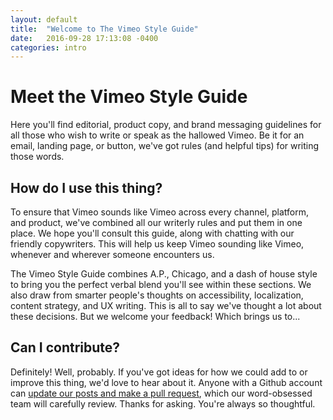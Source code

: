 ```yaml
---
layout: default
title:  "Welcome to The Vimeo Style Guide"
date:   2016-09-28 17:13:08 -0400
categories: intro
---
```

# Meet the Vimeo Style Guide

Here you'll find editorial, product copy, and brand messaging guidelines for all those who wish to write or speak as the hallowed Vimeo. Be it for an email, landing page, or button, we've got rules (and helpful tips) for writing those words. 

## How do I use this thing?

To ensure that Vimeo sounds like Vimeo across every channel, platform, and product, we've combined all our writerly rules and put them in one place. We hope you'll consult this guide, along with chatting with our friendly copywriters. This will help us keep Vimeo sounding like Vimeo, whenever and wherever someone encounters us.  

The Vimeo Style Guide combines A.P., Chicago, and a dash of house style to bring you the perfect verbal blend you'll see within these sections. We also draw from smarter people's thoughts on accessibility, localization, content strategy, and UX writing. This is all to say we've thought a lot about these decisions. But we welcome your feedback! Which brings us to...

## Can I contribute?

Definitely! Well, probably. If you've got ideas for how we could add to or improve this thing, we'd love to hear about it. Anyone with a Github account can [update our posts and make a pull request][random-link], which our word-obsessed team will carefully review. Thanks for asking. You're always so thoughtful.

[random-link]: http://jekyllrb.com/docs/home
